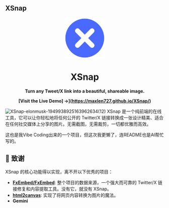 ## XSnap

<div align="center">
  <img src="assets/favicon.svg" alt="XSnap Logo" width="128">
  <h1>XSnap</h1>
  <p><strong>Turn any Tweet/X link into a beautiful, shareable image.</strong></p>
</div>

<div align="center">

**[Visit the Live Demo] →](https://maxlen727.github.io/XSnap/)**

</div>

![XSnap-elonmusk-1949938925163962634(12)](https://maxlen727.github.io/picx-images-hosting/XSnap-elonmusk-1949938925163962634(12).96a1x9y3e7.webp)
XSnap 是一个纯前端的在线工具，它可以让你轻松地将任何公开的 Twitter/X 链接转换成一张设计精美、适合在任何社交媒体上分享的图片。无需截图，无需裁剪，一切都优雅而高效。

这也是我Vibe Coding出来的一个项目，但这次我更懒了，连README也是AI帮忙写的。

## 🙏 致谢

XSnap 的核心功能得以实现，离不开以下优秀的项目：

*   **[FxEmbed/FxEmbed](https://github.com/FxEmbed/FxEmbed)**: 整个项目的数据来源，一个强大而可靠的 Twitter/X 链接修复和内容提取工具。没有它，就没有 XSnap。
*   **[html2canvas](https://github.com/niklasvh/html2canvas)**: 实现了将网页内容转换为图片的魔法。
*   **Gemini**